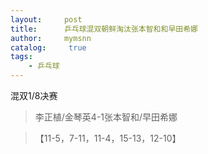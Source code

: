 ```yaml
---
layout:     post
title:      乒乓球混双朝鲜淘汰张本智和和早田希娜
author:     mymsnn
catalog: 	 true
tags:
    - 乒乓球
---
```

混双1/8决赛

> 李正植/金琴英4-1张本智和/早田希娜

> 【11-5，7-11，11-4，15-13，12-10】
